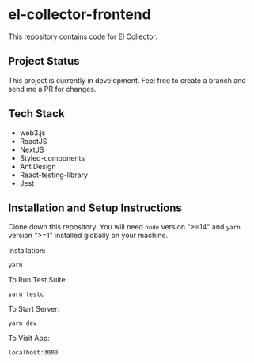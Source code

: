 # el-collector-frontend
This repository contains code for El Collector.

## Project Status
This project is currently in development. Feel free to create a branch and send me a PR for changes.

## Tech Stack
- web3.js
- ReactJS
- NextJS
- Styled-components
- Ant Design
- React-testing-library
- Jest

## Installation and Setup Instructions

Clone down this repository. You will need `node` version ">=14" and `yarn` version ">=1" installed globally on your machine.  

Installation:

`yarn`  

To Run Test Suite:  

`yarn testc`  

To Start Server:

`yarn dev`  

To Visit App:

`localhost:3000`  
